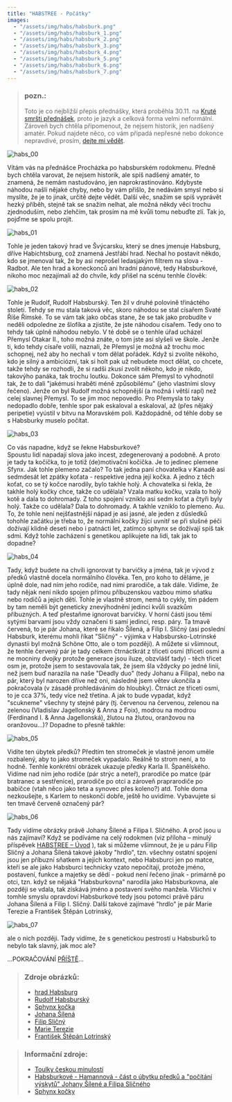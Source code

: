 ```yaml
---
title: "HABSTREE - Počátky"
images:
  - "/assets/img/habs/habsburk.png"
  - "/assets/img/habs/habsburk_1.png"
  - "/assets/img/habs/habsburk_2.png"
  - "/assets/img/habs/habsburk_3.png"
  - "/assets/img/habs/habsburk_4.png"
  - "/assets/img/habs/habsburk_5.png"
  - "/assets/img/habs/habsburk_6.png"
  - "/assets/img/habs/habsburk_7.png"
---
```


> ### pozn.:
> Toto je co nejbližší přepis přednášky, která proběhla 30.11. na [Kruté smršti přednášek](https://ksp.mff.cuni.cz/akce/smrst/),
> proto je jazyk a celková forma velmi neformální. Zároveň bych chtěla připomenout, že nejsem historik,
> jen nadšený amatér. Pokud najdete něco, co vám připadá nepřesné nebo dokonce nepravdivé,
> prosím, [dejte mi vědět](mailto:matcha1309@hotmail.com).

<!--begin_excerpt-->

![habs_00](/assets/img/habs/habsburk.png)

Vítám vás na přednášce Procházka po habsburském rodokmenu. Předně bych chtěla varovat, že nejsem historik, ale spíš nadšený amatér, to znamená, že nemám nastudováno, jen naprokrastinováno. Kdybyste náhodou našli nějaké chyby, nebo by vám přišlo, že nedávám smysl nebo si myslíte, že je to jinak, určitě dejte vědět. Další věc, snažím se spíš vyprávět hezký příběh, stejně tak se snažím nelhat, ale možná někdy věci trochu zjednoduším, nebo zlehčím, tak prosím na mě kvůli tomu nebuďte zlí.
Tak jo, pojďme se spolu projít.

<!--end_excerpt-->

![habs_01](/assets/img/habs/habsburk_1.png)

Tohle je jeden takový hrad ve Švýcarsku, který se dnes jmenuje Habsburg, dříve Habichtsburg, což znamená Jestřábí hrad. Nechal ho postavit někdo, kdo se jmenoval tak, že by asi neprošel ledasjakým filtrem na slova - Radbot. Ale ten hrad a koneckonců ani hradní pánové, tedy Habsburkové, nikoho moc nezajímali až do chvíle, kdy přišel na scénu tenhle člověk:

![habs_02](/assets/img/habs/habsburk_2.png)

Tohle je Rudolf, Rudolf Habsburský. Ten žil v druhé polovině třináctého století. Tehdy se mu stala taková věc, skoro náhodou se stal císařem Svaté Říše Římské. To se vám tak jako občas stane, že se tak jako probudíte v neděli odpoledne ze šlofíka a zjistíte, že jste náhodou císařem. Tedy ono to tehdy tak úplně náhodou nebylo. V té době se o tenhle úřad ucházel Přemysl Otakar II., toho možná znáte, o tom jste asi slyšeli ve škole. Jenže ti, kdo tehdy císaře volili, naznali, že Přemysl je možná až trochu moc schopnej, než aby ho nechali v tom dělat pořádek. Když si zvolíte někoho, kdo je silný a ambiciózní, tak si holt pak už nebudete moct dělat, co chcete, takže tehdy se rozhodli, že si radši zkusí zvolit někoho, kdo je nikdo, takovýho panáka, tak trochu loutku. Dokonce sám Přemysl to vyhodnotil tak, že to dali "jakémusi hraběti méně způsobilému" (jeho vlastními slovy řečeno). Jenže on byl Rudolf možná schopnější (a možná i větší rapl) než celej slavnej Přemysl. To se jim moc nepovedlo. Pro Přemysla to taky nedopadlo dobře, tenhle spor pak eskaloval a eskaloval, až (přes nějaký peripetie) vyústil v bitvu na Moravském poli. Každopádně, od téhle doby se s Habsburky muselo počítat. 

![habs_03](/assets/img/habs/habsburk_3.png)

Co vás napadne, když se řekne Habsburkové?  
Spoustu lidí napadají slova jako incest, zdegenerovaný a podobně. A proto je tady ta kočička, to je totiž (de)motivační kočička. Je to jedinec plemene Sfynx. Jak tohle plemeno začalo? To tak jedna paní chovatelka v Kanadě asi sedmdesát let zpátky koťata - respektive jedna její kočka. A jedno z těch koťat, co se tý kočce narodily, bylo takhle holý. A chovatelka si řekla, že takhle holý kočky chce, takže co udělala? Vzala matku kočku, vzala to holý kotě a dala to dohromady. Z toho spojení vzniklo asi sedm koťat a čtyři byly holý. Takže co udělala? Dala to dohromady. A takhle vzniklo to plemeno. Au. 
To, že tohle není nejšťastnější nápad je asi jasné, ale jeden z důsledků tohohle začátku je třeba to, že normální kočky žijcí uvnitř se při slušné péči dožívají klidně deseti nebo i patnácti let, zatímco sphynx se dožívají spíš tak sdmi.
Když tohle zacházení s genetikou aplikujete na lidi, tak jak to dopadne? 

![habs_04](/assets/img/habs/habsburk_4.png)

Tady, když budete na chvíli ignorovat ty barvičky a jména, tak je vývod z předků vlastně docela normálního člověka. Ten, pro koho to děláme, je úplně dole, nad ním jeho rodiče, nad nimi prarodiče, a tak dále. Vidíme, že tady nějak není nikdo spojen přímou příbuzenskou vazbou mimo sňatku nebo rodičů a jejich dětí. Tohle je vlastně strom, nemá to cykly, tím pádem by tam neměli být geneticky znevýhodnění jedinci kvůli svazkům příbuzných. A teď přestaňme ignorovat barvičky. V horní části jsou těmi sytými barvami jsou vždy označeni ti samí jedinci, resp. páry. Ta tmavě červená, to je pár Johana, které se říkalo Šílená, a Filip I. Sličný (asi poslední Habsburk, kterému mohli říkat "Sličný" - výjimka v Habsbursko-Lotrinské dynastii byl možná Schöne Otto, ale o tom později). A můžete si všimnout, že tenhle červený pár je tady celkem čtrnáctkrát z třiceti osmi (třiceti osmi a ne mocniny dvojky protože generace jsou iluze, obzvlášť tady) - těch třicet osm je, protože jsem to sestavovala tak, že jsem šla vždycky po jedné linii, než jsem buď narazila na naše "Deadly duo" (tedy Johanu a Filipa), nebo na pár, který byl narozen dříve než oni, následně jsem větev ukončila a pokračovala (v zásadě prohledáváním do hloubky). 
Čtrnáct ze třiceti osmi, to je cca 37%, tedy více než třetina. A jak to bude vypadat, když "scukneme" všechny ty stejné páry (tj. červenou na červenou, zelenou na zelenou (Vladislav Jagellonský & Anna z Foix), modrou na modrou (Ferdinand I. & Anna Jagellonská), žlutou na žlutou, oranžovou na oranžovou...)? Dopadne to přesně takhle: 

![habs_05](/assets/img/habs/habsburk_5.png)

Vidíte ten úbytek předků? Předtím ten stromeček je vlastně jenom uměle rozbalený, aby to jako stromeček vypadalo. Reálně to strom není, a to hodně. Tenhle konkrétní obrázek ukazuje předky Karla II. Španělského. Vidíme nad ním jeho rodiče (pár strýc a neteř), prarodiče po matce (pár bratranec a sestřenice), prarodiče po otci a zároveň praprarodiče po babičce (vtah něco jako teta a synovec přes koleno?) atd.
Tohle doma nezkoušejte, s Karlem to neskončí dobře, ještě ho uvidíme.
Vybavujete si ten tmavě červeně označený pár?

![habs_06](/assets/img/habs/habsburk_6.png)

Tady vidíme obrázky právě Johany Šílené a Filipa I. Sličného. A proč jsou u nás zajímaví? Když se podíváme na celý rodokmen (viz příloha – minulý příspěvek [HABSTREE – Úvod](https://matcha1309.github.io/HABSTREE00/) ), tak si můžeme všimnout, že je u páru Filip Sličný a Johana Šílená takové jakoby "hrdlo", tzn. všechny ostatní spojení jsou jen příbuzní sňatkem a jejich kontext, nebo Habsburci jen po matce, kteří se ale jako Habsburci technicky vzato nepočítají, protože jméno, postavení, funkce a majetky se dědí - pokud není řečeno jinak - primárně po otci, tzn. když se nějaká "Habsburkovna" narodila jako Habsburkovna, ale později se vdala, tak získává jméno a postavení svého manžela. Všichni v tomhle smyslu opravdoví Habsburkové tedy jsou potomci právě páru Johana Šílená a Filip I. Sličný. Další takové zajímavé "hrdlo" je pár Marie Terezie a František Štěpán Lotrinský, 

![habs_07](/assets/img/habs/habsburk_7.png)

ale o nich později. 
Tady vidíme, že s genetickou pestrostí u Habsburků to nebylo tak slavný, jak moc ale? 

...POKRAČOVÁNÍ [PŘÍŠTĚ](https://matcha1309.github.io/HABSTREE02/)...


> ### Zdroje obrázků: 
> - [hrad Habsburg](https://commons.wikimedia.org/wiki/File:Habsburg-Schloss.jpg#/media/Soubor:Habsburg-Schloss.jpg)
> - [Rudolf Habsburský](https://commons.wikimedia.org/wiki/File:Rudolf.jpg#/media/Soubor:Rudolf.jpg)
> - [Sphynx kočka](https://www.theguardian.com/lifeandstyle/article/2024/may/08/sphynx-has-lowest-life-expectancy-of-domestic-cat-breeds-research-finds)
> - [Johana Šílená](https://commons.wikimedia.org/wiki/File:Juan_de_Flandes_003.jpg#/media/Soubor:Juan_de_Flandes_003.jpg)
> - [Filip Sličný](https://commons.wikimedia.org/wiki/File:Anonymous_-_K%C3%B6nig_Philipp_I._der_Sch%C3%B6ne_(1478-1506)_,_Brustbild_-_GG_4449_-_Kunsthistorisches_Museum.jpg#/media/Soubor:Anonymous_-_K%C3%B6nig_Philipp_I._der_Sch%C3%B6ne_(1478-1506)_,_Brustbild_-_GG_4449_-_Kunsthistorisches_Museum.jpg)
> - [Marie Terezie](https://commons.wikimedia.org/wiki/File:Kaiserin_Maria_Theresia_(HRR).jpg#/media/Soubor:Kaiserin_Maria_Theresia_(HRR).jpg)
> - [František Štěpán Lotrinský](https://commons.wikimedia.org/wiki/File:Martin_van_Meytens_006.jpg#/media/Soubor:Martin_van_Meytens_006.jpg)

> ### Informační zdroje:
> - [Toulky českou minulostí](https://dvojka.rozhlas.cz/84-schuzka-pred-bitvou-na-moravskem-poli-7939953)
> - [Habsburkové - Hamannová - část o úbytku předků a "počítání výskytů" Johany Šílené a Filipa Sličného](https://www.databazeknih.cz/knihy/habsburkove-zivotopisna-encyklopedie-87877)
> - [Sphynx kočky](https://cs.wikipedia.org/wiki/Sphynx)


